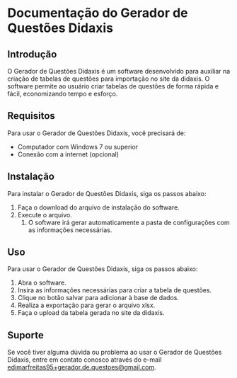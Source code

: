  # Documentação do Gerador de Questões Didaxis

## Introdução

O Gerador de Questões Didaxis é um software desenvolvido para auxiliar na criação de tabelas de questões para importação no site da didaxis. O software permite ao usuário criar tabelas de questões de forma rápida e fácil, economizando tempo e esforço.

## Requisitos

Para usar o Gerador de Questões Didaxis, você precisará de:

- Computador com Windows 7 ou superior
- Conexão com a internet (opcional)

## Instalação

Para instalar o Gerador de Questões Didaxis, siga os passos abaixo:

1. Faça o download do arquivo de instalação do software.
2. Execute o arquivo.
   1. O software irá gerar automaticamente a pasta de configurações com as informações necessárias.

## Uso

Para usar o Gerador de Questões Didaxis, siga os passos abaixo:

1. Abra o software.
2. Insira as informações necessárias para criar a tabela de questões.
3. Clique no botão salvar para adicionar à base de dados.
4. Realiza a exportação para gerar o arquivo xlsx.
5. Faça o upload da tabela gerada no site da didaxis.

## Suporte

Se você tiver alguma dúvida ou problema ao usar o Gerador de Questões Didaxis, entre em contato conosco através do e-mail edimarfreitas95+gerador.de.questoes@gmail.com.